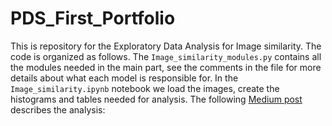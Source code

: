 # PDS_First_Portfolio

This is repository for the Exploratory Data Analysis for Image similarity. 
The code is organized as follows. The ```Image_similarity_modules.py``` contains all the modules needed in the main part, see the comments in the file for more details about what each model is responsible for. 
In the 
```Image_similarity.ipynb``` notebook we load the images, create the histograms and tables needed for analysis. 
The following [Medium post](https://medium.com/@darya.dyachkova/exploratory-data-analysis-for-image-similarities-b94bb69a8b17) describes the analysis: 
